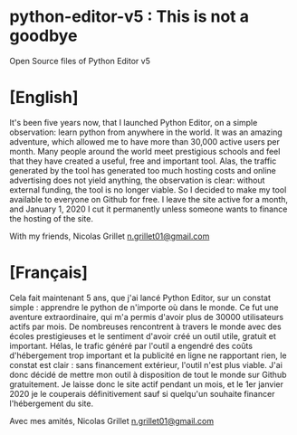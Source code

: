 # python-editor-v5 : This is not a goodbye
Open Source files of Python Editor v5

# [English]
It's been five years now, that I launched Python Editor, on a simple observation: learn python from anywhere in the world.
It was an amazing adventure, which allowed me to have more than 30,000 active users per month.
Many people around the world meet prestigious schools and feel that they have created a useful, free and important tool.
Alas, the traffic generated by the tool has generated too much hosting costs and online advertising does not yield anything, the observation is clear: without external funding, the tool is no longer viable.
So I decided to make my tool available to everyone on Github for free.
I leave the site active for a month, and January 1, 2020 I cut it permanently unless someone wants to finance the hosting of the site.

With my friends, Nicolas Grillet
n.grillet01@gmail.com

# [Français]
Cela fait maintenant 5 ans, que j'ai lancé Python Editor, sur un constat simple : apprendre le python de n'importe où dans le monde.
Ce fut une aventure extraordinaire, qui m'a permis d'avoir plus de 30000 utilisateurs actifs par mois.
De nombreuses rencontrent à travers le monde avec des écoles prestigieuses et le sentiment d'avoir créé un outil utile, gratuit et important.
Hélas, le trafic généré par l'outil a engendré des coûts d'hébergement trop important et la publicité en ligne ne rapportant rien, le constat est clair : sans financement extérieur, l'outil n'est plus viable.
J'ai donc décidé de mettre mon outil à disposition de tout le monde sur Github gratuitement.
Je laisse donc le site actif pendant un mois, et le 1er janvier 2020 je le couperais définitivement sauf si quelqu'un souhaite financer l'hébergement du site.

Avec mes amités, Nicolas Grillet
n.grillet01@gmail.com
